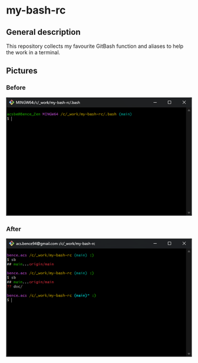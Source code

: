 # my-bash-rc

## General description

This repository collects my favourite GitBash function and aliases to help the work in a terminal.

## Pictures

### Before
![default terminal](./doc/res/bash_default.png "Default Terminal")

### After
![new terminal](./doc/res/bash_new.png "New Terminal")